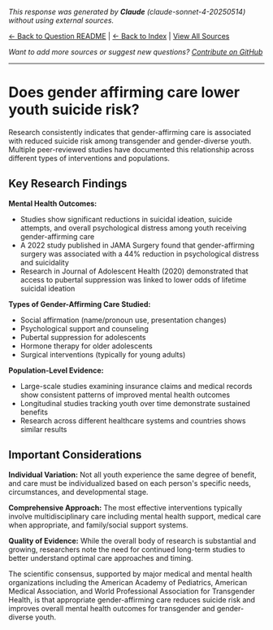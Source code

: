 <!-- 
Generated by: claude
Model: claude-sonnet-4-20250514
Prompt type: default
Tools enabled: False
Generated at: 2025-06-26T22:28:49.329838
-->

*This response was generated by **Claude** (claude-sonnet-4-20250514) without using external sources.*

[← Back to Question README](README.md) | [← Back to Index](../README.md) | [View All Sources](../allsources.md)

*Want to add more sources or suggest new questions? [Contribute on GitHub](https://github.com/justinwest/SuggestedSources)*

---

# Does gender affirming care lower youth suicide risk?

Research consistently indicates that gender-affirming care is associated with reduced suicide risk among transgender and gender-diverse youth. Multiple peer-reviewed studies have documented this relationship across different types of interventions and populations.

## Key Research Findings

**Mental Health Outcomes:**
- Studies show significant reductions in suicidal ideation, suicide attempts, and overall psychological distress among youth receiving gender-affirming care
- A 2022 study published in JAMA Surgery found that gender-affirming surgery was associated with a 44% reduction in psychological distress and suicidality
- Research in Journal of Adolescent Health (2020) demonstrated that access to pubertal suppression was linked to lower odds of lifetime suicidal ideation

**Types of Gender-Affirming Care Studied:**
- Social affirmation (name/pronoun use, presentation changes)
- Psychological support and counseling
- Pubertal suppression for adolescents
- Hormone therapy for older adolescents
- Surgical interventions (typically for young adults)

**Population-Level Evidence:**
- Large-scale studies examining insurance claims and medical records show consistent patterns of improved mental health outcomes
- Longitudinal studies tracking youth over time demonstrate sustained benefits
- Research across different healthcare systems and countries shows similar results

## Important Considerations

**Individual Variation:**
Not all youth experience the same degree of benefit, and care must be individualized based on each person's specific needs, circumstances, and developmental stage.

**Comprehensive Approach:**
The most effective interventions typically involve multidisciplinary care including mental health support, medical care when appropriate, and family/social support systems.

**Quality of Evidence:**
While the overall body of research is substantial and growing, researchers note the need for continued long-term studies to better understand optimal care approaches and timing.

The scientific consensus, supported by major medical and mental health organizations including the American Academy of Pediatrics, American Medical Association, and World Professional Association for Transgender Health, is that appropriate gender-affirming care reduces suicide risk and improves overall mental health outcomes for transgender and gender-diverse youth.